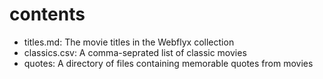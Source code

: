# contents

- titles.md: The movie titles in the Webflyx collection
- classics.csv: A comma-seprated list of classic movies
- quotes: A directory of files containing memorable quotes from movies

